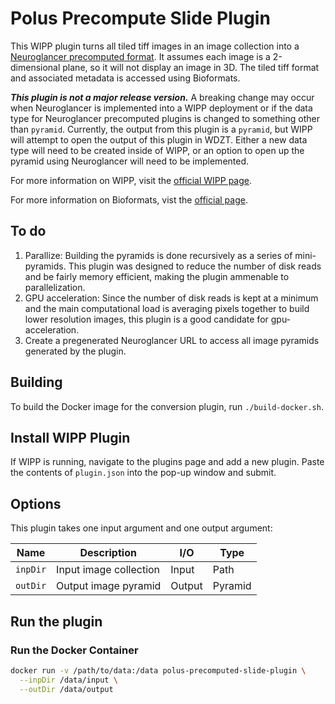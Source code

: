 # Polus Precompute Slide Plugin

This WIPP plugin turns all tiled tiff images in an image collection into a [Neuroglancer precomputed format](https://github.com/google/neuroglancer/tree/master/src/neuroglancer/datasource/precomputed). It assumes each image is a 2-dimensional plane, so it will not display an image in 3D. The tiled tiff format and associated metadata is accessed using Bioformats.

_**This plugin is not a major release version.**_ A breaking change may occur when Neuroglancer is implemented into a WIPP deployment or if the data type for Neuroglancer precomputed plugins is changed to something other than `pyramid`. Currently, the output from this plugin is a `pyramid`, but WIPP will attempt to open the output of this plugin in WDZT. Either a new data type will need to be created inside of WIPP, or an option to open up the pyramid using Neuroglancer will need to be implemented.

For more information on WIPP, visit the [official WIPP page](https://isg.nist.gov/deepzoomweb/software/wipp).

For more information on Bioformats, vist the [official page](https://www.openmicroscopy.org/bio-formats/).

## To do

1. Parallize: Building the pyramids is done recursively as a series of mini-pyramids. This plugin was designed to reduce the number of disk reads and be fairly memory efficient, making the plugin ammenable to parallelization.
2. GPU acceleration: Since the number of disk reads is kept at a minimum and the main computational load is averaging pixels together to build lower resolution images, this plugin is a good candidate for gpu-acceleration.
3. Create a pregenerated Neuroglancer URL to access all image pyramids generated by the plugin.

## Building

To build the Docker image for the conversion plugin, run
`./build-docker.sh`.

## Install WIPP Plugin

If WIPP is running, navigate to the plugins page and add a new plugin. Paste the contents of `plugin.json` into the pop-up window and submit.

## Options

This plugin takes one input argument and one output argument:

| Name       | Description             | I/O    | Type |
|------------|-------------------------|--------|------|
| `inpDir`   | Input image collection  | Input  | Path |
| `outDir`   | Output image pyramid    | Output | Pyramid |

## Run the plugin

### Run the Docker Container

```bash
docker run -v /path/to/data:/data polus-precomputed-slide-plugin \
  --inpDir /data/input \
  --outDir /data/output
```
